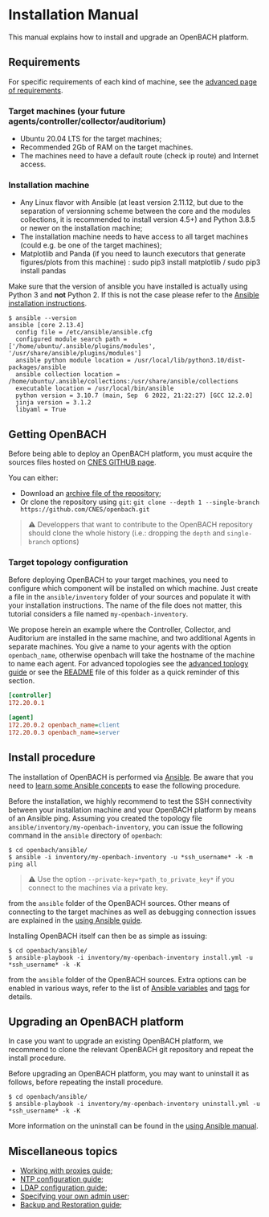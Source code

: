 # Installation Manual

This manual explains how to install and upgrade an OpenBACH platform. 

## Requirements

For specific requirements of each kind of machine, see the
[advanced page of requirements](/documents/installation/Requirements.md).

### Target machines (your future agents/controller/collector/auditorium)

  * Ubuntu 20.04 LTS for the target machines;
  * Recommended 2Gb of RAM on the target machines.
  * The machines need to have a default route (check ip route) and Internet access.

### Installation machine

  * Any Linux flavor with Ansible (at least version 2.11.12, but due to the separation of versionning scheme between the core and the modules collections, it is recommended to install version 4.5+) and
    Python 3.8.5 or newer on the installation machine;
  * The installation machine needs to have access to all target
    machines (could e.g. be one of the target machines);
  * Matplotlib and Panda (if you need to launch executors that generate
    figures/plots from this machine) : sudo pip3 install matplotlib / sudo pip3 install pandas


Make sure that the version of ansible you have installed is actually using Python 3
and **not** Python 2. If this is not the case please refer to the
[Ansible installation instructions](/documents/installation/Requirements.md#ansible-installation).

```
$ ansible --version
ansible [core 2.13.4]
  config file = /etc/ansible/ansible.cfg
  configured module search path = ['/home/ubuntu/.ansible/plugins/modules', '/usr/share/ansible/plugins/modules']
  ansible python module location = /usr/local/lib/python3.10/dist-packages/ansible
  ansible collection location = /home/ubuntu/.ansible/collections:/usr/share/ansible/collections
  executable location = /usr/local/bin/ansible
  python version = 3.10.7 (main, Sep  6 2022, 21:22:27) [GCC 12.2.0]
  jinja version = 3.1.2
  libyaml = True
```

## Getting OpenBACH

Before being able to deploy an OpenBACH platform, you must acquire the sources files
hosted on [CNES GITHUB page](https://github.com/CNES/openbach
"To be fair, you might already know that if you're reading this").

You can either:
  * Download an [archive file of the repository][1];
  * Or clone the repository using `git`: `git clone --depth 1 --single-branch https://github.com/CNES/openbach.git`

> :warning: Developpers that want to contribute to the OpenBACH repository should clone
the whole history (i.e.: dropping the `depth` and `single-branch` options)

### Target topology configuration

Before deploying OpenBACH to your target machines, you need to configure which component
will be installed on which machine. Just create a file in the `ansible/inventory` folder
of your sources and populate it with your installation instructions. The name of the file
does not matter, this tutorial considers a file named `my-openbach-inventory`.

We propose herein an example where the Controller, Collector, and Auditorium are installed
in the same machine, and two additional Agents in separate machines. You give a name to
your agents with the option `openbach_name`, otherwise openbach will take the hostname of
the machine to name each agent. For advanced topologies see the
[advanced toplogy guide](/documents/installation/Topology.md) or see the
[README](inventory/README.md) file of this folder as a quick reminder of this section.

``` ini
[controller]
172.20.0.1

[agent]
172.20.0.2 openbach_name=client
172.20.0.3 openbach_name=server
```

## Install procedure

The installation of OpenBACH is performed via [Ansible](https://www.ansible.com/). Be aware
that you need to [learn some Ansible concepts][2] to ease the following procedure.

Before the installation, we highly recommend to test the SSH connectivity between your
installation machine and your OpenBACH platform by means of an Ansible ping. Assuming
you created the topology file `ansible/inventory/my-openbach-inventory`, you can issue
the following command in the `ansible` directory of `openbach`:

```
$ cd openbach/ansible/
$ ansible -i inventory/my-openbach-inventory -u *ssh_username* -k -m ping all 
```

> :warning: Use the option `--private-key=*path_to_private_key*` if
you connect to the machines via a private key.

from the `ansible` folder of the OpenBACH sources. Other means of connecting to the target
machines as well as debugging connection issues are explained in the
[using Ansible guide](/documents/installation/Ansible.md).

Installing OpenBACH itself can then be as simple as issuing:

```
$ cd openbach/ansible/
$ ansible-playbook -i inventory/my-openbach-inventory install.yml -u *ssh_username* -k -K 
```

from the `ansible` folder of the OpenBACH sources. Extra options can be enabled in various
ways, refer to the list of [Ansible variables](/documents/installation/Ansible.md#ansible-variables)
and [tags](/documents/installation/Ansible.md#ansible-tags) for details.

## Upgrading an OpenBACH platform

In case you want to upgrade an existing OpenBACH platform, we recommend to clone the relevant
OpenBACH git repository and repeat the install procedure.

Before upgrading an  OpenBACH platform, you may want to uninstall it as follows, before
repeating the install procedure.

```
$ cd openbach/ansible/
$ ansible-playbook -i inventory/my-openbach-inventory uninstall.yml -u *ssh_username* -k -K
```

More information on the uninstall can be found in the [using Ansible manual](/documents/installation/Ansible.md).

## Miscellaneous topics

  * [Working with proxies guide](/documents/installation/Proxies.md);
  * [NTP configuration guide](/documents/installation/NTP.md);
  * [LDAP configuration guide](/documents/installation/LDAP.md);
  * [Specifying your own admin user](/documents/installation/Security.md);
  * [Backup and Restoration guide](/documents/installation/Backup.md);


[1]: https://github.com/CNES/openbach/repository/archive.tar.gz?ref=master
[2]: https://docs.ansible.com/ansible/latest/index.html
